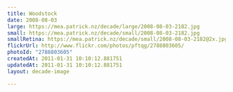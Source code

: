 ```yaml
---
title: Woodstock
date: 2008-08-03
large: https://mea.patrick.nz/decade/large/2008-08-03-2182.jpg
small: https://mea.patrick.nz/decade/small/2008-08-03-2182.jpg
smallRetina: https://mea.patrick.nz/decade/small/2008-08-03-2182@2x.jpg
flickrUrl: http://www.flickr.com/photos/pftqg/2788803605/
photoId: "2788803605"
createdAt: 2011-01-31 10:10:12.881751
updatedAt: 2011-01-31 10:10:12.881751
layout: decade-image

---
```


